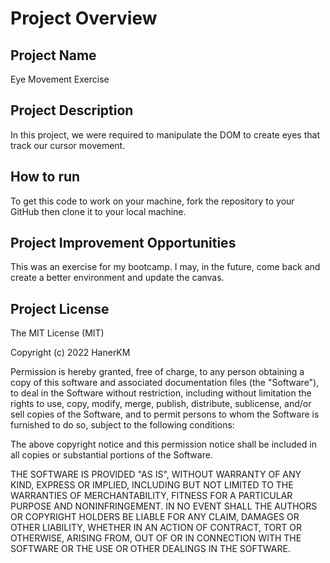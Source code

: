 # Project Overview
## Project Name
Eye Movement Exercise

## Project Description
In this project, we were required to manipulate the DOM to create eyes that track our cursor movement.

## How to run
To get this code to work on your machine, fork the repository to your GitHub then clone it to your local machine. 
## Project Improvement Opportunities
This was an exercise for my bootcamp. I may, in the future, come back and create a better environment and update the canvas.

## Project License
The MIT License (MIT)

Copyright (c) 2022 HanerKM

Permission is hereby granted, free of charge, to any person obtaining a copy of this software and associated documentation files (the "Software"), to deal in the Software without restriction, including without limitation the rights to use, copy, modify, merge, publish, distribute, sublicense, and/or sell copies of the Software, and to permit persons to whom the Software is furnished to do so, subject to the following conditions:

The above copyright notice and this permission notice shall be included in all copies or substantial portions of the Software.

THE SOFTWARE IS PROVIDED "AS IS", WITHOUT WARRANTY OF ANY KIND, EXPRESS OR IMPLIED, INCLUDING BUT NOT LIMITED TO THE WARRANTIES OF MERCHANTABILITY, FITNESS FOR A PARTICULAR PURPOSE AND NONINFRINGEMENT. IN NO EVENT SHALL THE AUTHORS OR COPYRIGHT HOLDERS BE LIABLE FOR ANY CLAIM, DAMAGES OR OTHER LIABILITY, WHETHER IN AN ACTION OF CONTRACT, TORT OR OTHERWISE, ARISING FROM, OUT OF OR IN CONNECTION WITH THE SOFTWARE OR THE USE OR OTHER DEALINGS IN THE SOFTWARE.
